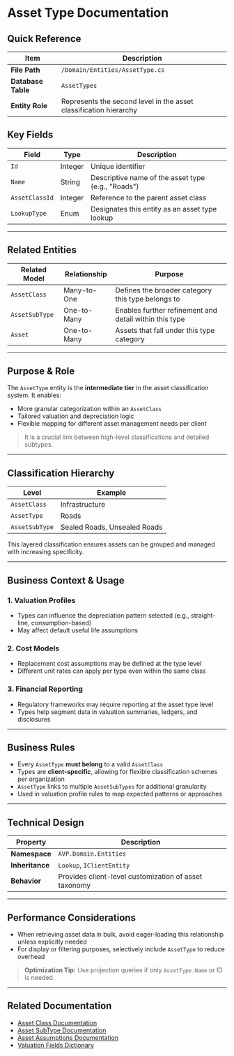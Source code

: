 # Asset Type Documentation

## Quick Reference

| Item               | Description                                                       |
| ------------------ | ----------------------------------------------------------------- |
| **File Path**      | `/Domain/Entities/AssetType.cs`                                   |
| **Database Table** | `AssetTypes`                                                      |
| **Entity Role**    | Represents the second level in the asset classification hierarchy |

## Key Fields

| Field          | Type    | Description                                        |
| -------------- | ------- | -------------------------------------------------- |
| `Id`           | Integer | Unique identifier                                  |
| `Name`         | String  | Descriptive name of the asset type (e.g., "Roads") |
| `AssetClassId` | Integer | Reference to the parent asset class                |
| `LookupType`   | Enum    | Designates this entity as an asset type lookup     |

---

## Related Entities

| Related Model  | Relationship | Purpose                                                |
| -------------- | ------------ | ------------------------------------------------------ |
| `AssetClass`   | Many-to-One  | Defines the broader category this type belongs to      |
| `AssetSubType` | One-to-Many  | Enables further refinement and detail within this type |
| `Asset`        | One-to-Many  | Assets that fall under this type category              |

---

## Purpose & Role

The `AssetType` entity is the **intermediate tier** in the asset classification system. It enables:

* More granular categorization within an `AssetClass`
* Tailored valuation and depreciation logic
* Flexible mapping for different asset management needs per client

> It is a crucial link between high-level classifications and detailed subtypes.

---

## Classification Hierarchy

| Level          | Example                      |
| -------------- | ---------------------------- |
| `AssetClass`   | Infrastructure               |
| `AssetType`    | Roads                        |
| `AssetSubType` | Sealed Roads, Unsealed Roads |

This layered classification ensures assets can be grouped and managed with increasing specificity.

---

## Business Context & Usage

### 1. Valuation Profiles

* Types can influence the depreciation pattern selected (e.g., straight-line, consumption-based)
* May affect default useful life assumptions

### 2. Cost Models

* Replacement cost assumptions may be defined at the type level
* Different unit rates can apply per type even within the same class

### 3. Financial Reporting

* Regulatory frameworks may require reporting at the asset type level
* Types help segment data in valuation summaries, ledgers, and disclosures

---

## Business Rules

* Every `AssetType` **must belong** to a valid `AssetClass`
* Types are **client-specific**, allowing for flexible classification schemes per organization
* `AssetType` links to multiple `AssetSubTypes` for additional granularity
* Used in valuation profile rules to map expected patterns or approaches

---

## Technical Design

| Property        | Description                                           |
| --------------- | ----------------------------------------------------- |
| **Namespace**   | `AVP.Domain.Entities`                                 |
| **Inheritance** | `Lookup`, `IClientEntity`                             |
| **Behavior**    | Provides client-level customization of asset taxonomy |

---

## Performance Considerations

* When retrieving asset data in bulk, avoid eager-loading this relationship unless explicitly needed
* For display or filtering purposes, selectively include `AssetType` to reduce overhead

> **Optimization Tip:** Use projection queries if only `AssetType.Name` or ID is needed.

---

## Related Documentation

* [Asset Class Documentation](AssetClass)
* [Asset SubType Documentation](AssetSubType)
* [Asset Assumptions Documentation](AssetAssumptions)
* [Valuation Fields Dictionary](../DataDictionary/Valuation_Fields_Dictionary)
